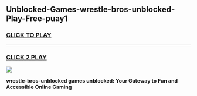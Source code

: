 
## Unblocked-Games-wrestle-bros-unblocked-Play-Free-puay1
<h3>
<a href="https://premium76.site?title=wrestle-bros-unblocked&ref=18A1">CLICK TO PLAY</a></h3>
<hr>

<h3>
<a href="https://premium76.site?title=wrestle-bros-unblocked&ref=18A1">CLICK 2 PLAY</a>
  
</h3>

<a href="https://premium76.site?title=wrestle-bros-unblocked&ref=18A1"><img src="https://clearcache.store/games.png"></a>


**wrestle-bros-unblocked games unblocked: Your Gateway to Fun and Accessible Online Gaming**
